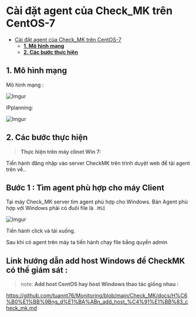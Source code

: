 # Cài đặt agent của Check_MK trên CentOS-7

- [Cài đặt agent của Check_MK trên CentOS-7](#cài-đặt-agent-của-check_mk-trên-centos-7)
  - [**1. Mô hình mạng**](#1-mô-hình-mạng)
  - [**2. Các bước thực hiện**](#2-các-bước-thực-hiện)

## **1. Mô hình mạng** 


Mô hình mạng :

![Imgur](https://i.imgur.com/ohova46.png)



IPplanning:

![Imgur](https://i.imgur.com/dreUce3.png)

## **2. Các bước thực hiện**

> **Thực hiện trên máy clinet Win 7:**

Tiến hành đăng nhập vào server CheckMK trên trình duyệt web để tải agent trên về..

**<h2>Bước 1 : Tìm agent phù hợp cho máy Client</h2>**

Tại máy Check_MK server tìm agent phù hợp cho Windows. Bản Agent phù hợp với Windows phải có đuôi file là `.MSI`


![Imgur](https://i.imgur.com/GrLigiM.png)

Tiến hành click và tải xuống.

Sau khi có agent trên máy ta tiến hành chạy file bằng quyền admin

**<h2>Link hướng dẫn add host Windows để CheckMK có thể giám sát :</h2>**

>note: **Add host CentOS hay host Windows thao tác giống nhau :**

https://github.com/tuannt76/Monitoring/blob/main/Check_MK/docs/H%C6%B0%E1%BB%9Bng_d%E1%BA%ABn_add_host_%C4%91%E1%BB%83_check_mk.md

